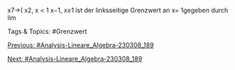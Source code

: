 x7→(
x2, x < 1
x−1, x≥1
ist der linksseitige Grenzwert an x= 1gegeben durch
lim

   Tags & Topics:
   #Grenzwert

[Previous: #Analysis-Lineare_Algebra-230308_189](Analysis-Lineare_Algebra-230308_189.md)

[Next: #Analysis-Lineare_Algebra-230308_189](Analysis-Lineare_Algebra-230308_189.md)
